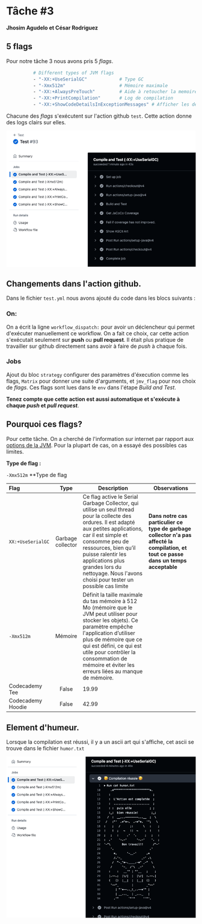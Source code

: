 # Tâche #3
**Jhosim Agudelo et César Rodriguez**

## 5 flags 

Pour notre tâche 3 nous avons pris 5 *flags*.

```bash
          # Different types of JVM flags
          - "-XX:+UseSerialGC"            # Type GC
          - "-Xmx512m"                    # Mémoire maximale
          - "-XX:+AlwaysPreTouch"         # Aide à retoucher la memoire pour optimiser son allocation de mémoire
          - "-XX:+PrintCompilation"       # Log de compilation
          - "-XX:+ShowCodeDetailsInExceptionMessages" # Afficher les détails dans les messages d'exception
```

Chacune des *flags* s'exécutent sur l'action github `test`. Cette action donne des logs clairs
sur elles.

![image](/1.png)

## Changements dans l'action github.

Dans le fichier `test.yml` nous avons ajouté du code dans les blocs suivants :

### On:

On a écrit la ligne `workflow_dispatch:` pour avoir un déclencheur 
qui permet d'exécuter manuellement ce workflow. On a fait ce choix, car
cette action s'exécutait seulement sur **push** ou **pull request**.
Il était plus pratique de travailler sur github directement sans avoir à
faire de *push* à chaque fois.

### Jobs
Ajout du bloc `strategy`  configurer
des paramètres d'éxecution comme les flags,
`Matrix` pour donner une suite d'arguments, et `jmv_flag`
pour nos choix de *flags*.
Ces flags sont lues dans le `env` dans l'étape *Build and
Test*.

**Tenez compte que cette action est aussi automatique et s'exécute à chaque *push* et
*pull request***. 

## Pourquoi ces flags?

Pour cette tâche. On a cherché de l'information sur internet par rapport aux [options de la JVM](https://bell-sw.com/blog/guide-to-jvm-memory-configuration-options/). 
Pour la plupart de cas, on a essayé des possibles cas limites.

 **Type de flag :**



`-Xmx512m` **Type de flag 

| Flag              |       Type        | Description                                                                                                                                                                                                                                                                                                                      | Observations                                                                                                                          |
|:------------------|:-----------------:|----------------------------------------------------------------------------------------------------------------------------------------------------------------------------------------------------------------------------------------------------------------------------------------------------------------------------------|---------------------------------------------------------------------------------------------------------------------------------------| 
| `XX:+UseSerialGC` | Garbage collector | Ce flag active le Serial Garbage Collector, qui utilise un seul thread pour la collecte des ordures. Il est adapté aux petites applications, car il est simple et consomme peu de ressources, bien qu’il puisse ralentir les applications plus grandes lors du nettoyage. Nous l'avons choisi pour tester un possible cas limite | **Dans notre cas particulier ce type de garbage collector n'a pas affecté la compilation, et tout ce passe dans un temps acceptable** |
| `-Xmx512m`        |      Mémoire      | Définit la taille maximale du tas mémoire à 512 Mo (mémoire que le JVM peut utiliser pour stocker les objets). Ce paramètre empêche l'application d’utiliser plus de mémoire que ce qui est défini, ce qui est utile pour contrôler la consommation de mémoire et éviter les erreurs liées au manque de mémoire.                 |
| Codecademy Tee    |       False       | 19.99                                                                                                                                                                                                                                                                                                                            |
| Codecademy Hoodie |       False       | 42.99                                                                                                                                                                                                                                                                                                                            |












## Element d'humeur.

Lorsque la compilation est réussi, il y a un ascii art qui s'affiche, cet ascii se trouve dans le fichier
`humor.txt`

![image](/2.png)

